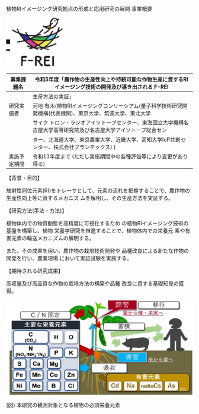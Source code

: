 植物RIイメージング研究拠点の形成と応用研究の展開 事業概要

![](_page_0_Picture_1.jpeg)

| 募集課題名 | 令和5年度「農作物の生産性向上や持続可能な作物生産に資するRIイメージング技術の開発及び導き出される F-REI |
| --- | --- |
|  | 生産方法の実証」 |
| 研究実施者 | 河地 有木(植物RIイメージングコンリーシアム(量子科学技術研究開発機構(代表機関)、東京大学、筑波大学、東北大学 |
|  | サイク トロン・ラジオアイソトープセンター、東海国立大学機構名古屋大学高等研究院及び名古屋大学アイソトープ総合セン |
|  | ター、北海道大学、東京農業大学、近畿大学、高知大学IoP共創センター、株式会社プランテックス) ) |
| 実施予定期間 | 令和11年度まで (ただし実施期間中の各種評価等により変更があり得る) |

【背景・目的】

放射性同位元素(RI)をトレーサとして、元素の流れを把握することで、農作物の生産性向上等に資するメカニズ ムを解明し、その生産方法を実証する。

【研究方法(手法・方法)】

植物体内での物質動態を高精度に可視化するため の植物RIイメージング技術の基盤を構築し、植物 栄養学研究を推進することで、植物体内での栄養元 素や有害元素の輸送メカニズムの解明する。

また、その成果を用い、農作物の栽培技術開発や 品種改良による新たな作物の開発を行い、農業現場 において実証試験を実施する。

【期待される研究成果】

高収量及び高品質な作物の栽培方法の構築や品種 改良に資する基礎知見の獲得。

![](_page_0_Figure_10.jpeg)

(図) 本研究の観測対象となる植物の必須栄養元素

